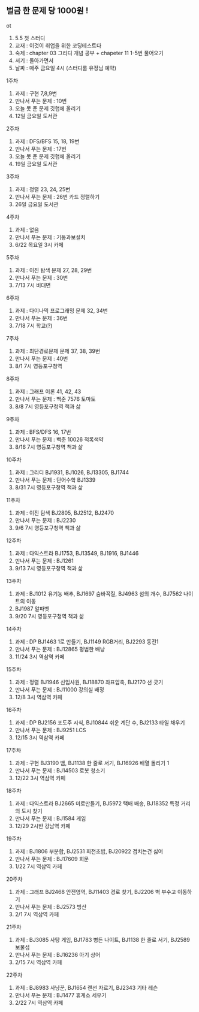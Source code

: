 ## 벌금 한 문제 당 1000원 !
ot
1. 5.5 첫 스터디
2. 교재 : 이것이 취업을 위한 코딩테스트다
3. 숙제 : chapter 03 그리디 개념 공부 + chapeter 11 1-5번 풀어오기
4. 서기 : 돌아가면서
5. 날짜 : 매주 금요일 4시 (스터디룸 유정님 예약)

1주차
1. 과제 : 구현 7,8,9번
2. 만나서 푸는 문제 : 10번
3. 오늘 못 푼 문제 깃헙에 올리기
4. 12일 금요일 도서관

2주차
1. 과제 : DFS/BFS 15, 18, 19번
2. 만나서 푸는 문제 : 17번
3. 오늘 못 푼 문제 깃헙에 올리기
4. 19일 금요일 도서관

3주차
1. 과제 : 정렬 23, 24, 25번
2. 만나서 푸는 문제 : 26번 카드 정렬하기
3. 26일 금요일 도서관

4주차
1. 과제 : 없음
2. 만나서 푸는 문제 : 기둥과보설치
3. 6/22 목요일 3시 카페

5주차
1. 과제 : 이진 탐색 문제 27, 28, 29번
2. 만나서 푸는 문제 : 30번
3. 7/13 7시 비대면

6주차
1. 과제 : 다이나믹 프로그래밍 문제 32, 34번
2. 만나서 푸는 문제 : 36번
3. 7/18 7시 학교(?)


7주차
1. 과제 : 최단경로문제 문제 37, 38, 39번
2. 만나서 푸는 문제 : 40번
3. 8/1 7시 영등포구청역


8주차
1. 과제 : 그래프 이론 41, 42, 43
2. 만나서 푸는 문제 : 백준 7576 토마토
3. 8/8 7시 영등포구청역 책과 삶

9주차
1. 과제 : BFS/DFS 16, 17번
2. 만나서 푸는 문제 : 백준 10026 적록색약
3. 8/16 7시 영등포구청역 책과 삶

10주차
1. 과제 : 그리디 BJ1931, BJ1026, BJ13305, BJ1744
2. 만나서 푸는 문제 : 단어수학 BJ1339
3. 8/31 7시 영등포구청역 책과 삶

11주차
1. 과제 : 이진 탐색 BJ2805, BJ2512, BJ2470
2. 만나서 푸는 문제 : BJ2230
3. 9/6 7시 영등포구청역 책과 삶

12주차
1. 과제 : 다익스트라 BJ1753, BJ13549, BJ1916, BJ1446
2. 만나서 푸는 문제 : BJ1261
3. 9/13 7시 영등포구청역 책과 삶

13주차
1. 과제 : BJ1012 유기농 배추, BJ1697 숨바꼭질, BJ4963 섬의 개수, BJ7562 나이트의 이동
2. BJ1987 알파벳
3. 9/20 7시 영등포구청역 책과 삶

14주차
1. 과제 : DP BJ1463 1로 만들기, BJ1149 RGB거리, BJ2293 동전1
2. 만나서 푸는 문제 : BJ12865 평범한 배낭
3. 11/24 3시 역삼역 카페

15주차
1. 과제 : 정렬 BJ1946 신입사원, BJ18870 좌표압축, BJ2170 선 긋기
2. 만나서 푸는 문제 : BJ11000 강의실 배정
3. 12/8 3시 역삼역 카페

16주차
1. 과제 : DP BJ2156 포도주 시식, BJ10844 쉬운 계단 수, BJ2133 타일 채우기
2. 만나서 푸는 문제 : BJ9251 LCS
3. 12/15 3시 역삼역 카페

17주차
1. 과제 : 구현 BJ3190 뱀, BJ1138 한 줄로 서기, BJ16926 배열 돌리기 1
2. 만나서 푸는 문제 : BJ14503 로봇 청소기
3. 12/22 3시 역삼역 카페

18주차
1. 과제 : 다익스트라 BJ2665 미로만들기, BJ5972 택배 배송, BJ18352 특정 거리의 도시 찾기
2. 만나서 푸는 문제 : BJ1584 게임
3. 12/29 2시반 강남역 카페

19주차
1. 과제 : BJ1806 부분합, BJ2531 회전초밥, BJ20922 겹치는건 싫어
2. 만나서 푸는 문제 : BJ17609 회문
3. 1/22 7시 역삼역 카페

20주차
1. 과제 : 그래프 BJ2468 안전영역, BJ11403 경로 찾기, BJ2206 벽 부수고 이동하기
2. 만나서 푸는 문제 : BJ2573 빙산
3. 2/1 7시 역삼역 카페

21주차
1. 과제 : BJ3085 사탕 게임, BJ1783 병든 나이트, BJ1138 한 줄로 서기, BJ2589 보물섬
2. 만나서 푸는 문제 : BJ16236 아기 상어
3. 2/15 7시 역삼역 카페

22주차
1. 과제 : BJ8983 사냥꾼, BJ1654 랜선 자르기, BJ2343 기타 레슨
2. 만나서 푸는 문제 : BJ1477 휴게소 세우기
3. 2/22 7시 역삼역 카페
